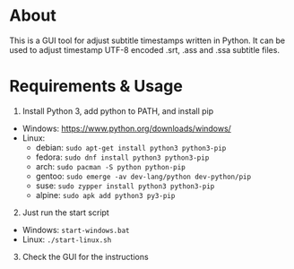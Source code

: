 # About
This is a GUI tool for adjust subtitle timestamps written in Python. It can be used to adjust timestamp UTF-8 encoded .srt, .ass and .ssa subtitle files.

# Requirements & Usage
1. Install Python 3, add python to PATH, and install pip
  - Windows: https://www.python.org/downloads/windows/
  - Linux: 
    - debian: `sudo apt-get install python3 python3-pip`
    - fedora: `sudo dnf install python3 python3-pip`
    - arch: `sudo pacman -S python python-pip`
    - gentoo: `sudo emerge -av dev-lang/python dev-python/pip`
    - suse: `sudo zypper install python3 python3-pip`
    - alpine: `sudo apk add python3 py3-pip`
2. Just run the start script
  - Windows: `start-windows.bat`
  - Linux: `./start-linux.sh`
3. Check the GUI for the instructions